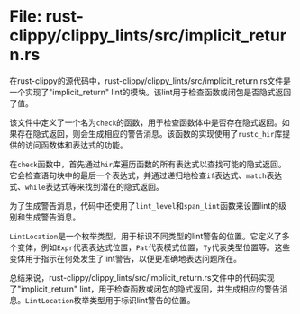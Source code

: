 # File: rust-clippy/clippy_lints/src/implicit_return.rs

在rust-clippy的源代码中，rust-clippy/clippy_lints/src/implicit_return.rs文件是一个实现了"implicit_return" lint的模块。该lint用于检查函数或闭包是否隐式返回了值。

该文件中定义了一个名为`check`的函数，用于检查函数体中是否存在隐式返回。如果存在隐式返回，则会生成相应的警告消息。该函数的实现使用了`rustc_hir`库提供的访问函数体和表达式的功能。

在`check`函数中，首先通过`hir`库遍历函数的所有表达式以查找可能的隐式返回。它会检查语句块中的最后一个表达式，并通过递归地检查`if`表达式、`match`表达式、`while`表达式等来找到潜在的隐式返回。

为了生成警告消息，代码中还使用了`lint_level`和`span_lint`函数来设置lint的级别和生成警告消息。

`LintLocation`是一个枚举类型，用于标识不同类型的lint警告的位置。它定义了多个变体，例如`Expr`代表表达式位置，`Pat`代表模式位置，`Ty`代表类型位置等。这些变体用于指示在何处发生了lint警告，以便更准确地表达问题所在。

总结来说，rust-clippy/clippy_lints/src/implicit_return.rs文件中的代码实现了"implicit_return" lint，用于检查函数或闭包的隐式返回，并生成相应的警告消息。`LintLocation`枚举类型用于标识lint警告的位置。

